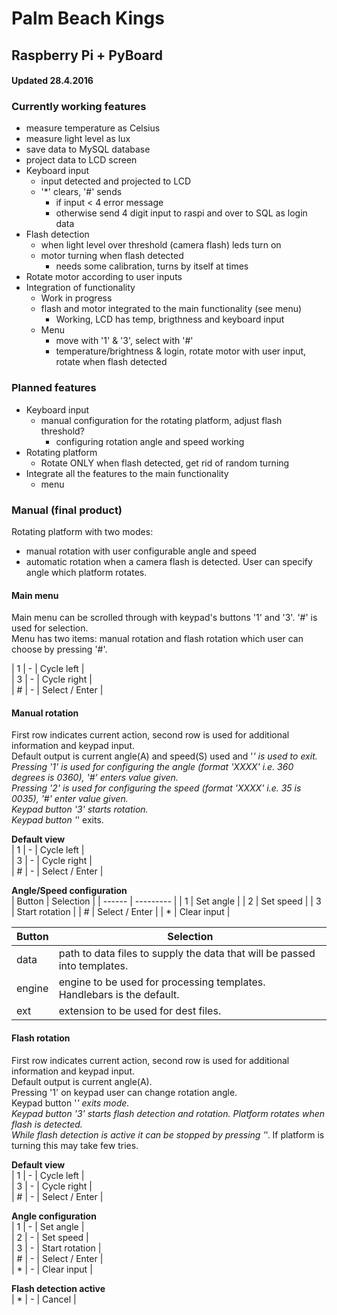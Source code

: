 # Palm Beach Kings
## Raspberry Pi + PyBoard

#### Updated 28.4.2016

### Currently working features
* measure temperature as Celsius
* measure light level as lux
* save data to MySQL database
* project data to LCD screen
* Keyboard input
  * input detected and projected to LCD
  * '*' clears, '#' sends
    * if input < 4 error message
    * otherwise send 4 digit input to raspi and over to SQL as login data
* Flash detection
  * when light level over threshold (camera flash) leds turn on
  * motor turning when flash detected
    * needs some calibration, turns by itself at times
* Rotate motor according to user inputs
* Integration of functionality
  * Work in progress
  * flash and motor integrated to the main functionality (see menu)
    * Working, LCD has temp, brigthness and keyboard input
  * Menu
    * move with '1' & '3', select with '#'
    * temperature/brightness & login, rotate motor with user input, rotate when flash detected

### Planned features
* Keyboard input
  * manual configuration for the rotating platform, adjust flash threshold?
    * configuring rotation angle and speed working
* Rotating platform
  * Rotate ONLY when flash detected, get rid of random turning
* Integrate all the features to the main functionality
  * menu
  
### Manual (final product)
Rotating platform with two modes:  
* manual rotation with user configurable angle and speed
* automatic rotation when a camera flash is detected. User can specify angle which platform rotates.

#### Main menu
Main menu can be scrolled through with keypad's buttons '1' and '3'. '#' is used for selection.  
Menu has two items: manual rotation and flash rotation which user can choose by pressing '#'.  
  
| 1 | - | Cycle left     |  
| 3 | - | Cycle right    |  
| # | - | Select / Enter |  
  
#### Manual rotation
First row indicates current action, second row is used for additional information and keypad input.    
Default output is current angle(A) and speed(S) used and '*' is used to exit.  
Pressing '1' is used for configuring the angle (format 'XXXX' i.e. 360 degrees is 0360), '#' enters value given.  
Pressing '2' is used for configuring the speed (format 'XXXX' i.e. 35 is 0035), '#' enter value given.  
Keypad button '3' starts rotation.  
Keypad button '*' exits.  
  
**Default view**  
| 1 | - | Cycle left     |  
| 3 | - | Cycle right    |  
| # | - | Select / Enter |  
  
**Angle/Speed configuration**  
| Button | Selection |
| ------ | --------- |
| 1 | Set angle |
| 2 | Set speed |
| 3 | Start rotation |
| # | Select / Enter |
| * | Clear input |
  

| Button | Selection |
| ------ | ----------- |
| data   | path to data files to supply the data that will be passed into templates. |
| engine | engine to be used for processing templates. Handlebars is the default. |
| ext    | extension to be used for dest files. |

#### Flash rotation
First row indicates current action, second row is used for additional information and keypad input.  
Default output is current angle(A).  
Pressing '1' on keypad user can change rotation angle.  
Keypad button '*' exits mode.  
Keypad button '3' starts flash detection and rotation. Platform rotates when flash is detected.  
While flash detection is active it can be stopped by pressing '*'. If platform is turning this may take few tries.  
  
**Default view**  
| 1 | - | Cycle left     |  
| 3 | - | Cycle right    |  
| # | - | Select / Enter |  
  
**Angle configuration**  
| 1 | - | Set angle      |  
| 2 | - | Set speed      |  
| 3 | - | Start rotation |  
| # | - | Select / Enter |  
| * | - | Clear input    |  
  
**Flash detection active**  
| * | - | Cancel         |  